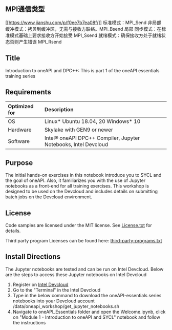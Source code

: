 
## MPI通信类型
[[https://www.jianshu.com/p/f0ee7b7ea08f/]]
标准模式：MPI_Send 非局部
缓冲模式：拷贝到缓冲区，无需与接收方联络。MPI_Bsend 局部
同步模式：在标准模式基础上要求接收方开始接受 MPI_Ssend
就绪模式：确保接收方处于就绪状态否则产生错误 MPI_Rsend



## Title
 Introduction to oneAPI and DPC++: This is part 1 of the oneAPI essentials training series
  
## Requirements
| Optimized for                       | Description
|:---                               |:---
| OS                                | Linux* Ubuntu 18.04, 20 Windows* 10
| Hardware                          | Skylake with GEN9 or newer
| Software                          | Intel&reg; oneAPI DPC++ Compiler, Jupyter Notebooks, Intel Devcloud
  
## Purpose
The initial hands-on exercises in this notebook introduce you to SYCL and the goal of oneAPI. Also, it familiarizes you with the use of Jupyter notebooks as a front-end for all training exercises. This workshop is designed to be used on the Devcloud and includes details on submitting batch jobs on the Devcloud environment.

## License  
Code samples are licensed under the MIT license. See [License.txt](https://github.com/oneapi-src/oneAPI-samples/blob/master/License.txt) for details.

Third party program Licenses can be found here: [third-party-programs.txt](https://github.com/oneapi-src/oneAPI-samples/blob/master/third-party-programs.txt)

## Install Directions

The Jupyter notebooks are tested and can be run on Intel Devcloud.
Below are the steps to access these Jupyter notebooks on Intel Devcloud
1. Register on [Intel Devcloud](https://intelsoftwaresites.secure.force.com/devcloud/oneapi)
2. Go to the "Terminal" in the Intel Devcloud
3. Type in the below command to download the oneAPI-essentials series notebooks into your Devcloud account
    /data/oneapi_workshop/get_jupyter_notebooks.sh
4. Navigate to oneAPI_Essentials folder and open the Welcome.ipynb, click on "Module 1 - Introduction to oneAPI and SYCL" notebook and follow the instructions
